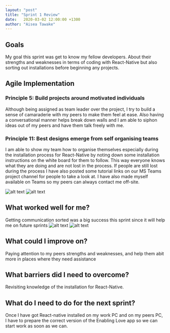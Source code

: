 ```yaml
---
layout: "post"
title: "Sprint 1 Review"
date:   2020-03-02 12:00:00 +1300
author: "Aisea Tawake"
---
```


## Goals

   My goal this sprint was get to know my fellow developers. About their strengths and weaknesses in terms of coding with React-Native but also sorting out installations before beginning any projects.


## Agile Implementation

### Principle 5: Build projects around motivated individuals

  Although being assigned as team leader over the project, I try to build a sense of camaraderie with my peers to make them feel at ease. Also having a conversational manner helps break down walls and I am able to siphon ideas out of my peers and have them talk freely with me.



### Principle 11: Best designs emerge from self organising teams

  I am able to show my team how to organise themselves especially during the installation process for React-Native by noting down some installation instructions on the white board for them to follow. This way everyone knows what they are doing and are not lost in the process. If people are still lost during the process I have also posted some tutorial links on our MS Teams project channel for people to take a look at. I have also made myself available on Teams so my peers can always contact me off-site.

  ![alt text](http://kate.ict.op.ac.nz/~tawaab1/Project%202%20images/p15.png "Tutorial links and asking people if they need help")
  ![alt text](http://kate.ict.op.ac.nz/~tawaab1/Project%202%20images/p18.png "Github tabs implemented on teams")


## What worked well for me?

  Getting communication sorted was a big success this sprint since it will help me on future sprints
![alt text](https://drive.google.com/file/d/1Qfw2ZcBlm7FQGrrl0-wiDhjEPGmcPssZ/view?usp=sharing "Stand up meeting with Grayson and Jommel")
![alt text](https://drive.google.com/file/d/1pxfITB16ZOj8-Sp-B9iKNl1Oy2mGDOVw/view "Links to the app and emailing the client")

## What could I improve on?

  Paying attention to my peers strengths and weaknesses, and help them abit more in places where they need assistance

## What barriers did I need to overcome?

  Revisiting knowledge of the installation for React-Native.

## What do I need to do for the next sprint?

  Once I have got React-native installed on my work PC and on my peers PC, I have to prepare the correct version of the Enabling Love app so we can start work as soon as we can.
